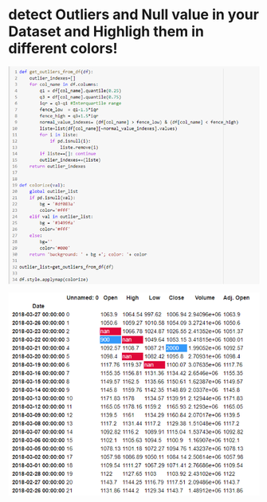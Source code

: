 # detect Outliers and Null value in your Dataset and Highligh them in different colors!

![alt text](https://github.com/ryugahidiky/Jupyter-Notebooks/blob/main/Outliers/code%20snippet.png)



![alt text](https://raw.githubusercontent.com/ryugahidiky/Jupyter-Notebooks/main/Outliers/values.png)
